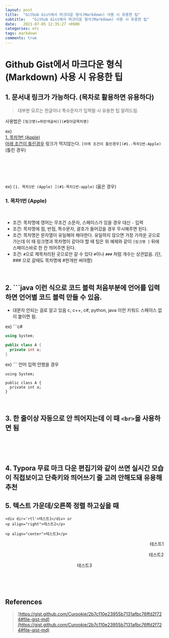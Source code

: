 ```yaml
---
layout: post
title:  "Github Gist에서 마크다운 형식(Markdown) 사용 시 유용한 팁"
subtitle:   "Github Gist에서 마크다운 형식(Markdown) 사용 시 유용한 팁"
date:   2021-07-05 12:35:27 +0900
categories: etc
tags: markdown
comments: true
---
```


# Github Gist에서 마크다운 형식(Markdown) 사용 시 유용한 팁

## 1. 문서내 링크가 가능하다. (목차로 활용하면 유용하다)
> 대부분 모르는 한글이나 특수문자가 입력될 시 유용한 팁 알려드림.  

사용법은 `[링크명(=파란색글씨)](#찾아갈목차명)`   

ex)  
[1. 목차1번 (Apple) ](#1-목차1번-apple)   
[아래 조건이 틀린경우](#1.-목차1번-Apple) 링크가 먹지않는다. `[아래 조건이 틀린경우](#1.-목차1번-Apple)` (틀린 경우)   

<br>

<br>

<br>

<br>

ex) `[1. 목차1번 (Apple) ](#1-목차1번-apple)` (옳은 경우)    

### 1. 목차1번 (Apple)  

<br>

- 조건: 목차명에 영어는 무조건 소문자, 스페이스가 있을 경우 대신 `-` 입력
- 조건: 목차명에 점, 반점, 특수문자, 괄호가 들어갔을 경우 무시해주면 된다.
- 조건: 목차명은 문자열이 유일해야 해야한다. 유일하지 않으면 가장 가까운 곳으로 가는데 이 때 링크명과 목차명이 같아야 할 때 팁은 위 예제와 같이 `[링크명 ]` 뒤에 스페이스바로 한 칸 띄어주면 된다.   
- 조건: `#`으로 제목처리된 곳으로만 갈 수 있다 `#`이나 `###` 처럼 개수는 상관없음. (단, ### 으로 갈때도 목차명에 #한개만 써야함)  

<br>

## 2. \`\`\`java 이런 식으로 코드 블럭 처음부분에 언어를 입력하면 언어별 코드 블럭 만들 수 있음.   
- 대문자 안되는 걸로 알고 있음 c, c++, c#, python, java 이런 키워드 스페이스 없이 붙이면 됨.  

ex) \`\`\`c#   

```c#
using System;

public class A {
  private int a;
}
```

ex) \`\`\` 언어 입력 안했을 경우  
```
using System;

public class A {
  private int a;
}
```

<br>

## 3. 한 줄이상 자동으로 안 띄어지는데 이 때 `<br>`을 사용하면 됨  

<br>
<br>
<br>

## 4. Typora 무료 마크 다운 편집기와 같이 쓰면 실시간 모습이 직접보이고 단축키와 띄어쓰기 줄 고려 안해도돼 유용해 추천  

## 5. 텍스트 가운데/오른쪽 정렬 하고싶을 때  
```
<div dir='rtl'>테스트1</div> or
<p align="right">테스트2</p>  

<p align="center">테스트3</p>
```
<div dir='rtl'>테스트1</div>
<p align="right">테스트2</p>  
  
<p align="center">테스트3</p>  

<br><br><br>
## References

> [https://gist.github.com/Curookie/2b7c110e23955b7131afbc76ffd2f724#file-gist-md](https://gist.github.com/Curookie/2b7c110e23955b7131afbc76ffd2f724#file-gist-md)